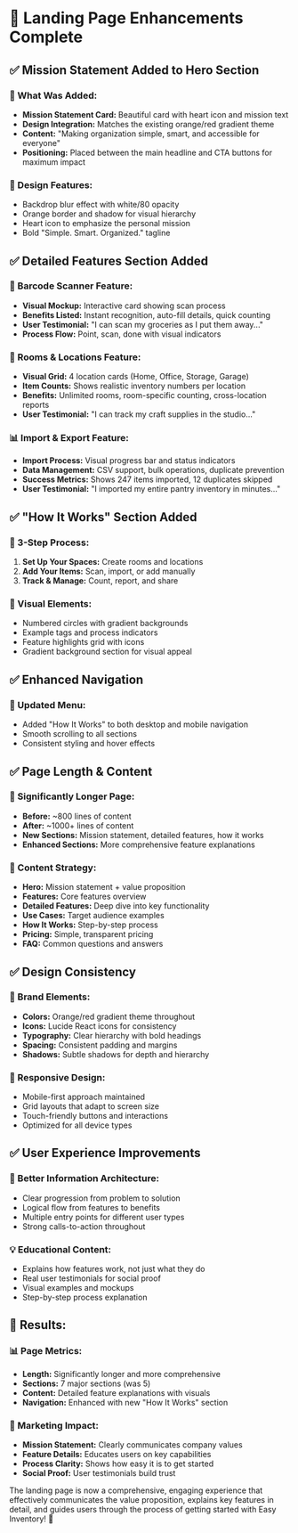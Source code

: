 # 🚀 Landing Page Enhancements Complete

## **✅ Mission Statement Added to Hero Section**

### **🎯 What Was Added:**
- **Mission Statement Card:** Beautiful card with heart icon and mission text
- **Design Integration:** Matches the existing orange/red gradient theme
- **Content:** "Making organization simple, smart, and accessible for everyone"
- **Positioning:** Placed between the main headline and CTA buttons for maximum impact

### **🎨 Design Features:**
- Backdrop blur effect with white/80 opacity
- Orange border and shadow for visual hierarchy
- Heart icon to emphasize the personal mission
- Bold "Simple. Smart. Organized." tagline

## **✅ Detailed Features Section Added**

### **📱 Barcode Scanner Feature:**
- **Visual Mockup:** Interactive card showing scan process
- **Benefits Listed:** Instant recognition, auto-fill details, quick counting
- **User Testimonial:** "I can scan my groceries as I put them away..."
- **Process Flow:** Point, scan, done with visual indicators

### **🏢 Rooms & Locations Feature:**
- **Visual Grid:** 4 location cards (Home, Office, Storage, Garage)
- **Item Counts:** Shows realistic inventory numbers per location
- **Benefits:** Unlimited rooms, room-specific counting, cross-location reports
- **User Testimonial:** "I can track my craft supplies in the studio..."

### **📊 Import & Export Feature:**
- **Import Process:** Visual progress bar and status indicators
- **Data Management:** CSV support, bulk operations, duplicate prevention
- **Success Metrics:** Shows 247 items imported, 12 duplicates skipped
- **User Testimonial:** "I imported my entire pantry inventory in minutes..."

## **✅ "How It Works" Section Added**

### **🔄 3-Step Process:**
1. **Set Up Your Spaces:** Create rooms and locations
2. **Add Your Items:** Scan, import, or add manually
3. **Track & Manage:** Count, report, and share

### **🎨 Visual Elements:**
- Numbered circles with gradient backgrounds
- Example tags and process indicators
- Feature highlights grid with icons
- Gradient background section for visual appeal

## **✅ Enhanced Navigation**

### **📱 Updated Menu:**
- Added "How It Works" to both desktop and mobile navigation
- Smooth scrolling to all sections
- Consistent styling and hover effects

## **✅ Page Length & Content**

### **📏 Significantly Longer Page:**
- **Before:** ~800 lines of content
- **After:** ~1000+ lines of content
- **New Sections:** Mission statement, detailed features, how it works
- **Enhanced Sections:** More comprehensive feature explanations

### **🎯 Content Strategy:**
- **Hero:** Mission statement + value proposition
- **Features:** Core features overview
- **Detailed Features:** Deep dive into key functionality
- **Use Cases:** Target audience examples
- **How It Works:** Step-by-step process
- **Pricing:** Simple, transparent pricing
- **FAQ:** Common questions and answers

## **✅ Design Consistency**

### **🎨 Brand Elements:**
- **Colors:** Orange/red gradient theme throughout
- **Icons:** Lucide React icons for consistency
- **Typography:** Clear hierarchy with bold headings
- **Spacing:** Consistent padding and margins
- **Shadows:** Subtle shadows for depth and hierarchy

### **📱 Responsive Design:**
- Mobile-first approach maintained
- Grid layouts that adapt to screen size
- Touch-friendly buttons and interactions
- Optimized for all device types

## **✅ User Experience Improvements**

### **🎯 Better Information Architecture:**
- Clear progression from problem to solution
- Logical flow from features to benefits
- Multiple entry points for different user types
- Strong calls-to-action throughout

### **💡 Educational Content:**
- Explains how features work, not just what they do
- Real user testimonials for social proof
- Visual examples and mockups
- Step-by-step process explanation

## **🚀 Results:**

### **📊 Page Metrics:**
- **Length:** Significantly longer and more comprehensive
- **Sections:** 7 major sections (was 5)
- **Content:** Detailed feature explanations with visuals
- **Navigation:** Enhanced with new "How It Works" section

### **🎯 Marketing Impact:**
- **Mission Statement:** Clearly communicates company values
- **Feature Details:** Educates users on key capabilities
- **Process Clarity:** Shows how easy it is to get started
- **Social Proof:** User testimonials build trust

The landing page is now a comprehensive, engaging experience that effectively communicates the value proposition, explains key features in detail, and guides users through the process of getting started with Easy Inventory! 🎉

